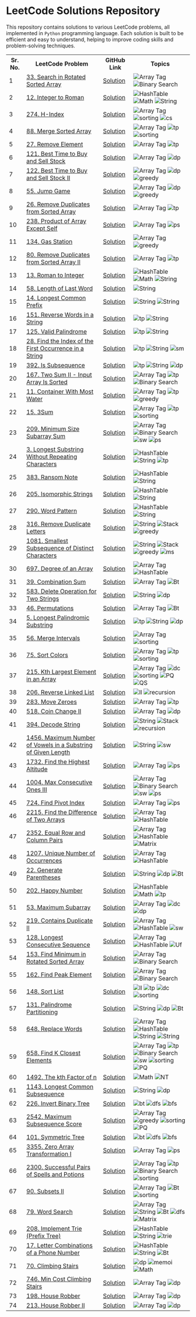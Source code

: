 # LeetCode Solutions Repository

This repository contains solutions to various LeetCode problems, all implemented in `Python` programming language. Each solution is built to be efficient and easy to understand, helping to improve coding skills and problem-solving techniques.

<table>
  <tr>
    <th>Sr. No.</th>
    <th>LeetCode Problem</th>
    <th>GitHub Link</th>
    <th>Topics</th>
  </tr>
  <tr>
    <td>1</td>
    <td><a href="https://leetcode.com/problems/search-in-rotated-sorted-array/">33. Search in Rotated Sorted Array</a></td>
    <td><a href="https://github.com/AnkitaMungalpara/Leetcode-Solutions/blob/main/33_Search_in_Rotated_Sorted_Array.py">Solution</a></td>
    <td>
      <img src="https://img.shields.io/badge/Array-blue" alt="Array Tag">
      <img src="https://img.shields.io/badge/Binary%20Search-brightgreen" alt="Binary Search">      
    </td>
  </tr>
  <tr>
    <td>2</td>
    <td><a href="https://leetcode.com/problems/integer-to-roman/">12. Integer to Roman</a></td>
    <td><a href="https://github.com/AnkitaMungalpara/Leetcode-Solutions/blob/main/12_Integer_to_Roman.py">Solution</a></td>
    <td>
       <img src="https://img.shields.io/badge/Hash Table-orange" alt="HashTable">
       <img src="https://img.shields.io/badge/Math-grey" alt="Math">
       <img src="https://img.shields.io/badge/String-green" alt="String">
    </td>
  </tr>
  <tr>
    <td>3</td>
    <td><a href="https://leetcode.com/problems/h-index/">274. H-Index</a></td>
    <td><a href="https://github.com/AnkitaMungalpara/Leetcode-Solutions/blob/main/274_H_Index.py">Solution</a></td>
    <td>
       <img src="https://img.shields.io/badge/Array-blue" alt="Array Tag">
       <img src="https://img.shields.io/badge/Sorting-inactive" alt="sorting">
       <img src="https://img.shields.io/badge/Counting Sort-purple" alt="cs">
    </td>
  </tr>
  <tr>
    <td>4</td>
    <td><a href="https://leetcode.com/problems/merge-sorted-array/">88. Merge Sorted Array</a></td>
    <td><a href="https://github.com/AnkitaMungalpara/Leetcode-Solutions/blob/main/88_Merge_Sorted_Array.py">Solution</a></td>
    <td>
       <img src="https://img.shields.io/badge/Array-blue" alt="Array Tag">
       <img src="https://img.shields.io/badge/Two Pointers-blueviolet" alt="tp">
       <img src="https://img.shields.io/badge/Sorting-inactive" alt="sorting">
    </td>
  </tr>
  <tr>
    <td>5</td>
    <td><a href="https://leetcode.com/problems/remove-element/">27. Remove Element</a></td>
    <td><a href="https://github.com/AnkitaMungalpara/Leetcode-Solutions/blob/main/27_Remove_Element.py">Solution</a></td>
    <td>
       <img src="https://img.shields.io/badge/Array-blue" alt="Array Tag">
       <img src="https://img.shields.io/badge/Two Pointers-blueviolet" alt="tp">
    </td>
  </tr>
  <tr>
    <td>6</td>
    <td><a href="https://leetcode.com/problems/best-time-to-buy-and-sell-stock">121. Best Time to Buy and Sell Stock</a></td>
    <td><a href="https://github.com/AnkitaMungalpara/Leetcode-Solutions/blob/main/121_Best_Time_to_Buy_and_Sell_Stock.py">Solution</a></td>
    <td>
       <img src="https://img.shields.io/badge/Array-blue" alt="Array Tag">
       <img src="https://img.shields.io/badge/Dynamic Programming-critical" alt="dp">
    </td>
  </tr>
  <tr>
    <td>7</td>
    <td><a href="https://leetcode.com/problems/best-time-to-buy-and-sell-stock-ii">122. Best Time to Buy and Sell Stock II</a></td>
    <td><a href="https://github.com/AnkitaMungalpara/Leetcode-Solutions/blob/main/122_Best_Time_to_Buy_and_Sell_Stock_II.py">Solution</a></td>
    <td>
       <img src="https://img.shields.io/badge/Array-blue" alt="Array Tag">
       <img src="https://img.shields.io/badge/Dynamic Programming-critical" alt="dp">
       <img src="https://img.shields.io/badge/Greedy-black" alt="greedy">
    </td>
  </tr>
  <tr>
    <td>8</td>
    <td><a href="https://leetcode.com/problems/jump-game/">55. Jump Game</a></td>
    <td><a href="https://github.com/AnkitaMungalpara/Leetcode-Solutions/blob/main/55_Jump_Game.py">Solution</a></td>
    <td>
       <img src="https://img.shields.io/badge/Array-blue" alt="Array Tag">
       <img src="https://img.shields.io/badge/Dynamic Programming-critical" alt="dp">
       <img src="https://img.shields.io/badge/Greedy-black" alt="greedy">
    </td>
  </tr>
  <tr>
    <td>9</td>
    <td><a href="https://leetcode.com/problems/remove-duplicates-from-sorted-array/">26. Remove Duplicates from Sorted Array</a></td>
    <td><a href="https://github.com/AnkitaMungalpara/Leetcode-Solutions/blob/main/26_Remove_Duplicates_from_Sorted_Array.py">Solution</a></td>
    <td>
       <img src="https://img.shields.io/badge/Array-blue" alt="Array Tag">
       <img src="https://img.shields.io/badge/Two Pointers-blueviolet" alt="tp">
    </td>
  </tr>
  <tr>
    <td>10</td>
    <td><a href="https://leetcode.com/problems/product-of-array-except-self/">238. Product of Array Except Self</a></td>
    <td><a href="https://github.com/AnkitaMungalpara/Leetcode-Solutions/blob/main/238_Product_of_Array_Except_Self.py">Solution</a></td>
    <td>
       <img src="https://img.shields.io/badge/Array-blue" alt="Array Tag">
       <img src="https://img.shields.io/badge/Prefix Sum-yellow" alt="ps">
    </td>
  </tr>
  <tr>
    <td>11</td>
    <td><a href="https://leetcode.com/problems/gas-station/">134. Gas Station</a></td>
    <td><a href="https://github.com/AnkitaMungalpara/Leetcode-Solutions/blob/main/134_Gas_Station.py">Solution</a></td>
    <td>
       <img src="https://img.shields.io/badge/Array-blue" alt="Array Tag">
       <img src="https://img.shields.io/badge/Greedy-black" alt="greedy">
    </td>
  </tr>
  <tr>
    <td>12</td>
    <td><a href="https://leetcode.com/problems/remove-duplicates-from-sorted-array-ii/">80. Remove Duplicates from Sorted Array II</a></td>
    <td><a href="https://github.com/AnkitaMungalpara/Leetcode-Solutions/blob/main/80_Remove_Duplicates_from_Sorted_Array_II.py">Solution</a></td>
    <td>
       <img src="https://img.shields.io/badge/Array-blue" alt="Array Tag">
       <img src="https://img.shields.io/badge/Two Pointers-blueviolet" alt="tp">
    </td>
  </tr>
  <tr>
    <td>13</td>
    <td><a href="https://leetcode.com/problems/roman-to-integer/">13. Roman to Integer</a></td>
    <td><a href="https://github.com/AnkitaMungalpara/Leetcode-Solutions/blob/main/13_Roman_to_Integer.py">Solution</a></td>
    <td>
       <img src="https://img.shields.io/badge/Hash Table-orange" alt="HashTable">
       <img src="https://img.shields.io/badge/Math-grey" alt="Math">
       <img src="https://img.shields.io/badge/String-green" alt="String">
    </td>
  </tr>
  <tr>
    <td>14</td>
    <td><a href="https://leetcode.com/problems/length-of-last-word/">58. Length of Last Word</a></td>
    <td><a href="https://github.com/AnkitaMungalpara/Leetcode-Solutions/blob/main/58_Length_of_Last_Word.py">Solution</a></td>
    <td>
       <img src="https://img.shields.io/badge/String-green" alt="String">
    </td>
  </tr>
  <tr>
    <td>15</td>
    <td><a href="https://leetcode.com/problems/longest-common-prefix/">14. Longest Common Prefix</a></td>
    <td><a href="https://github.com/AnkitaMungalpara/Leetcode-Solutions/blob/main/14_Longest_Common_Prefix.py">Solution</a></td>
    <td>
       <img src="https://img.shields.io/badge/String-green" alt="String">
       <img src="https://img.shields.io/badge/Trie-pink" alt="String">
    </td>
  </tr>
  <tr>
    <td>16</td>
    <td><a href="https://leetcode.com/problems/reverse-words-in-a-string/">151. Reverse Words in a String</a></td>
    <td><a href="https://github.com/AnkitaMungalpara/Leetcode-Solutions/blob/main/151_Reverse_Words_in_a_String.py">Solution</a></td>
    <td>
       <img src="https://img.shields.io/badge/Two Pointers-blueviolet" alt="tp">
      <img src="https://img.shields.io/badge/String-green" alt="String">
    </td>
  </tr>
  <tr>
    <td>17</td>
    <td><a href="https://leetcode.com/problems/valid-palindrome/">125. Valid Palindrome</a></td>
    <td><a href="https://github.com/AnkitaMungalpara/Leetcode-Solutions/blob/main/125_Valid_Palindrome.py">Solution</a></td>
    <td>
       <img src="https://img.shields.io/badge/Two Pointers-blueviolet" alt="tp">
      <img src="https://img.shields.io/badge/String-green" alt="String">
    </td>
  </tr>
  <tr>
    <td>18</td>
    <td><a href="https://leetcode.com/problems/find-the-index-of-the-first-occurrence-in-a-string/">28. Find the Index of the First Occurrence in a String</a></td>
    <td><a href="https://github.com/AnkitaMungalpara/Leetcode-Solutions/blob/main/28_Find_Index_of_the_First_Occurrence_in_String.py">Solution</a></td>
    <td>
       <img src="https://img.shields.io/badge/Two Pointers-blueviolet" alt="tp">
       <img src="https://img.shields.io/badge/String-green" alt="String">
       <img src="https://img.shields.io/badge/String Matching-grey" alt="sm">
    </td>
  </tr>
  <tr>
    <td>19</td>
    <td><a href="https://leetcode.com/problems/is-subsequence/">392. Is Subsequence</a></td>
    <td><a href="https://github.com/AnkitaMungalpara/Leetcode-Solutions/blob/main/392_Is_Subsequence.py">Solution</a></td>
    <td>
       <img src="https://img.shields.io/badge/Two Pointers-blueviolet" alt="tp">
       <img src="https://img.shields.io/badge/String-green" alt="String">
       <img src="https://img.shields.io/badge/Dynamic Programming-critical" alt="dp">
    </td>
  </tr>
  <tr>
    <td>20</td>
    <td><a href="https://leetcode.com/problems/two-sum-ii-input-array-is-sorted/">167. Two Sum II - Input Array Is Sorted</a></td>
    <td><a href="https://github.com/AnkitaMungalpara/Leetcode-Solutions/blob/main/167_Two_Sum%20_II_Input_Array_Is_Sorted.py">Solution</a></td>
    <td>
       <img src="https://img.shields.io/badge/Array-blue" alt="Array Tag">
       <img src="https://img.shields.io/badge/Two Pointers-blueviolet" alt="tp">
       <img src="https://img.shields.io/badge/Binary%20Search-brightgreen" alt="Binary Search">  
    </td>
  </tr>
  <tr>
    <td>21</td>
    <td><a href="https://leetcode.com/problems/container-with-most-water/">11. Container With Most Water</a></td>
    <td><a href="https://github.com/AnkitaMungalpara/Leetcode-Solutions/blob/main/11_Container_With_Most_Water.py">Solution</a></td>
    <td>
       <img src="https://img.shields.io/badge/Array-blue" alt="Array Tag">
       <img src="https://img.shields.io/badge/Two Pointers-blueviolet" alt="tp">
       <img src="https://img.shields.io/badge/Greedy-black" alt="greedy">
    </td>
  </tr>
  <tr>
    <td>22</td>
    <td><a href="https://leetcode.com/problems/3sum/">15. 3Sum</a></td>
    <td><a href="https://github.com/AnkitaMungalpara/Leetcode-Solutions/blob/main/15_3Sum.py">Solution</a></td>
    <td>
       <img src="https://img.shields.io/badge/Array-blue" alt="Array Tag">
       <img src="https://img.shields.io/badge/Two Pointers-blueviolet" alt="tp">
       <img src="https://img.shields.io/badge/Sorting-inactive" alt="sorting">
    </td>
  </tr>
  <tr>
    <td>23</td>
    <td><a href="https://leetcode.com/problems/minimum-size-subarray-sum/">209. Minimum Size Subarray Sum</a></td>
    <td><a href="https://github.com/AnkitaMungalpara/Leetcode-Solutions/blob/main/209_Minimum_Size_Subarray_Sum.py">Solution</a></td>
    <td>
       <img src="https://img.shields.io/badge/Array-blue" alt="Array Tag">
       <img src="https://img.shields.io/badge/Binary%20Search-brightgreen" alt="Binary Search">  
       <img src="https://img.shields.io/badge/Sliding Window-violet" alt="sw">
       <img src="https://img.shields.io/badge/Prefix Sum-yellow" alt="ps">
    </td>
  </tr>
  <tr>
    <td>24</td>
    <td><a href="https://leetcode.com/problems/longest-substring-without-repeating-characters/">3. Longest Substring Without Repeating Characters</a></td>
    <td><a href="https://github.com/AnkitaMungalpara/Leetcode-Solutions/blob/main/3_Longest_Substring_Without_Repeating_Characters.py">Solution</a></td>
    <td>
       <img src="https://img.shields.io/badge/Hash Table-orange" alt="HashTable">
       <img src="https://img.shields.io/badge/String-green" alt="String">
       <img src="https://img.shields.io/badge/Sliding Window-violet" alt="tp">
    </td>
  </tr>
  <tr>
    <td>25</td>
    <td><a href="https://leetcode.com/problems/ransom-note/">383. Ransom Note</a></td>
    <td><a href="https://github.com/AnkitaMungalpara/Leetcode-Solutions/blob/main/383_Ransom_Note.py">Solution</a></td>
    <td>
       <img src="https://img.shields.io/badge/Hash Table-orange" alt="HashTable">
       <img src="https://img.shields.io/badge/String-green" alt="String">
    </td>
  </tr>
  <tr>
    <td>26</td>
    <td><a href="https://leetcode.com/problems/isomorphic-strings/">205. Isomorphic Strings</a></td>
    <td><a href="https://github.com/AnkitaMungalpara/Leetcode-Solutions/blob/main/205_Isomorphic_Strings.py">Solution</a></td>
    <td>
       <img src="https://img.shields.io/badge/Hash Table-orange" alt="HashTable">
       <img src="https://img.shields.io/badge/String-green" alt="String">
    </td>
  </tr>
  <tr>
    <td>27</td>
    <td><a href="https://leetcode.com/problems/word-pattern/">290. Word Pattern</a></td>
    <td><a href="https://github.com/AnkitaMungalpara/Leetcode-Solutions/blob/main/290_Word_Pattern.py">Solution</a></td>
    <td>
       <img src="https://img.shields.io/badge/Hash Table-orange" alt="HashTable">
       <img src="https://img.shields.io/badge/String-green" alt="String">
    </td>
  </tr>
  <tr>
    <td>28</td>
    <td><a href="https://leetcode.com/problems/remove-duplicate-letters/">316. Remove Duplicate Letters</a></td>
    <td><a href="https://github.com/AnkitaMungalpara/Leetcode-Solutions/blob/main/316_Remove_Duplicate_Letters.py">Solution</a></td>
    <td>
       <img src="https://img.shields.io/badge/String-green" alt="String">
       <img src="https://img.shields.io/badge/Stack-informational" alt="Stack">
       <img src="https://img.shields.io/badge/Greedy-black" alt="greedy">
    </td>
  </tr>
  <tr>
    <td>29</td>
    <td><a href="https://leetcode.com/problems/smallest-subsequence-of-distinct-characters/">1081. Smallest Subsequence of Distinct Characters</a></td>
    <td><a href="https://github.com/AnkitaMungalpara/Leetcode-Solutions/blob/main/1081_Smallest_Subsequence_of_Distinct%20_Characters.py">Solution</a></td>
    <td>
       <img src="https://img.shields.io/badge/String-green" alt="String">
       <img src="https://img.shields.io/badge/Stack-informational" alt="Stack">
       <img src="https://img.shields.io/badge/Greedy-black" alt="greedy">
       <img src="https://img.shields.io/badge/Monotonic Stack-orange" alt="ms">
    </td>
  </tr>
  <tr>
    <td>30</td>
    <td><a href="https://leetcode.com/problems/degree-of-an-array/">697. Degree of an Array</a></td>
    <td><a href="https://github.com/AnkitaMungalpara/Leetcode-Solutions/blob/main/697_Degree_of_an_Array.py">Solution</a></td>
    <td>
       <img src="https://img.shields.io/badge/Array-blue" alt="Array Tag">
       <img src="https://img.shields.io/badge/Hash Table-orange" alt="HashTable">
    </td>
  </tr>
  <tr>
    <td>31</td>
    <td><a href="https://leetcode.com/problems/combination-sum/">39. Combination Sum</a></td>
    <td><a href="https://github.com/AnkitaMungalpara/Leetcode-Solutions/blob/main/39_Combination_Sum.py">Solution</a></td>
    <td>
       <img src="https://img.shields.io/badge/Array-blue" alt="Array Tag">
       <img src="https://img.shields.io/badge/Backtracking-purple" alt="Bt">
    </td>
  </tr>
  <tr>
    <td>32</td>
    <td><a href="https://leetcode.com/problems/delete-operation-for-two-strings/">583. Delete Operation for Two Strings</a></td>
    <td><a href="https://github.com/AnkitaMungalpara/Leetcode-Solutions/blob/main/583_Delete_Operation_for_Two_Strings.py">Solution</a></td>
    <td>
       <img src="https://img.shields.io/badge/String-green" alt="String">
       <img src="https://img.shields.io/badge/Dynamic Programming-critical" alt="dp">
    </td>
  </tr>
  <tr>
    <td>33</td>
    <td><a href="https://leetcode.com/problems/permutations/">46. Permutations</a></td>
    <td><a href="https://github.com/AnkitaMungalpara/Leetcode-Solutions/blob/main/46_Permutations.py">Solution</a></td>
    <td>
       <img src="https://img.shields.io/badge/Array-blue" alt="Array Tag">
       <img src="https://img.shields.io/badge/Backtracking-purple" alt="Bt">
    </td>
  </tr>
  <tr>
    <td>34</td>
    <td><a href="https://leetcode.com/problems/longest-palindromic-substring/">5. Longest Palindromic Substring</a></td>
    <td><a href="https://github.com/AnkitaMungalpara/Leetcode-Solutions/blob/main/5_Longest_Palindromic_Substring.py">Solution</a></td>
    <td>
       <img src="https://img.shields.io/badge/Two Pointers-blueviolet" alt="tp">
       <img src="https://img.shields.io/badge/String-green" alt="String">
       <img src="https://img.shields.io/badge/Dynamic Programming-critical" alt="dp">
    </td>
  </tr>
  <tr>
    <td>35</td>
    <td><a href="https://leetcode.com/problems/merge-intervals/">56. Merge Intervals</a></td>
    <td><a href="https://github.com/AnkitaMungalpara/Leetcode-Solutions/blob/main/56_Merge_Intervals.py">Solution</a></td>
    <td>
       <img src="https://img.shields.io/badge/Array-blue" alt="Array Tag">
       <img src="https://img.shields.io/badge/Sorting-inactive" alt="sorting">
    </td>
  </tr>
  <tr>
    <td>36</td>
    <td><a href="https://leetcode.com/problems/sort-colors/">75. Sort Colors</a></td>
    <td><a href="https://github.com/AnkitaMungalpara/Leetcode-Solutions/blob/main/75_Sort_Colors.py">Solution</a></td>
    <td>
       <img src="https://img.shields.io/badge/Array-blue" alt="Array Tag">
       <img src="https://img.shields.io/badge/Two Pointers-blueviolet" alt="tp">
       <img src="https://img.shields.io/badge/Sorting-inactive" alt="sorting">
    </td>
  </tr>
  <tr>
    <td>37</td>
    <td><a href="https://leetcode.com/problems/kth-largest-element-in-an-array/">215. Kth Largest Element in an Array</a></td>
    <td><a href="https://github.com/AnkitaMungalpara/Leetcode-Solutions/blob/main/215_Kth_Largest_Element_in_an_Array.py">Solution</a></td>
    <td>
       <img src="https://img.shields.io/badge/Array-blue" alt="Array Tag">
       <img src="https://img.shields.io/badge/Divide and Conquer-magenta" alt="dc">
       <img src="https://img.shields.io/badge/Sorting-inactive" alt="sorting">
       <img src="https://img.shields.io/badge/Priority Queue-black" alt="PQ">
       <img src="https://img.shields.io/badge/Quickselect-green" alt="QS">
    </td>
  </tr>
  <tr>
    <td>38</td>
    <td><a href="https://leetcode.com/problems/reverse-linked-list/">206. Reverse Linked List</a></td>
    <td><a href="https://github.com/AnkitaMungalpara/Leetcode-Solutions/blob/main/206_Reverse_Linked_List.py">Solution</a></td>
    <td>
       <img src="https://img.shields.io/badge/Linked List-red" alt="ll">
       <img src="https://img.shields.io/badge/Recursion-skyblue" alt="recursion">
    </td>
  </tr>
  <tr>
    <td>39</td>
    <td><a href="https://leetcode.com/problems/move-zeroes/">283. Move Zeroes</a></td>
    <td><a href="https://github.com/AnkitaMungalpara/Leetcode-Solutions/blob/main/283_Move_Zeroes.py">Solution</a></td>
    <td>
       <img src="https://img.shields.io/badge/Array-blue" alt="Array Tag">
       <img src="https://img.shields.io/badge/Two Pointers-blueviolet" alt="tp">
    </td>
  </tr>
  <tr>
    <td>40</td>
    <td><a href="https://leetcode.com/problems/coin-change-ii/">518. Coin Change II</a></td>
    <td><a href="https://github.com/AnkitaMungalpara/Leetcode-Solutions/blob/main/518_Coin_Change_II.py">Solution</a></td>
    <td>
       <img src="https://img.shields.io/badge/Array-blue" alt="Array Tag">
       <img src="https://img.shields.io/badge/Dynamic Programming-critical" alt="dp">
    </td>
  </tr>
  <tr>
    <td>41</td>
    <td><a href="https://leetcode.com/problems/decode-string/">394. Decode String</a></td>
    <td><a href="https://github.com/AnkitaMungalpara/Leetcode-Solutions/blob/main/394_Decode_String.py">Solution</a></td>
    <td>
       <img src="https://img.shields.io/badge/String-green" alt="String">
       <img src="https://img.shields.io/badge/Stack-informational" alt="Stack">
       <img src="https://img.shields.io/badge/Recursion-skyblue" alt="recursion">
    </td>
  </tr>
  <tr>
    <td>42</td>
    <td><a href="https://leetcode.com/problems/maximum-number-of-vowels-in-a-substring-of-given-length/">1456. Maximum Number of Vowels in a Substring of Given Length</a></td>
    <td><a href="https://github.com/AnkitaMungalpara/Leetcode-Solutions/blob/main/1456_Maximum_Number_of_Vowels_in_a_Substring_of_Given_Length.py">Solution</a></td>
    <td>
       <img src="https://img.shields.io/badge/String-green" alt="String">
       <img src="https://img.shields.io/badge/Sliding Window-violet" alt="sw">
    </td>
  </tr>
  <tr>
    <td>43</td>
    <td><a href="https://leetcode.com/problems/find-the-highest-altitude/">1732. Find the Highest Altitude</a></td>
    <td><a href="https://github.com/AnkitaMungalpara/Leetcode-Solutions/blob/main/1732_Find_the_Highest_Altitude.py">Solution</a></td>
    <td>
      <img src="https://img.shields.io/badge/Array-blue" alt="Array Tag">
      <img src="https://img.shields.io/badge/Prefix Sum-yellow" alt="ps">
    </td>
  </tr>
  <tr>
    <td>44</td>
    <td><a href="https://leetcode.com/problems/max-consecutive-ones-iii/">1004. Max Consecutive Ones III</a></td>
    <td><a href="https://github.com/AnkitaMungalpara/Leetcode-Solutions/blob/main/1004_Max_Consecutive_Ones_III.py">Solution</a></td>
    <td>
      <img src="https://img.shields.io/badge/Array-blue" alt="Array Tag">
      <img src="https://img.shields.io/badge/Binary%20Search-brightgreen" alt="Binary Search">
      <img src="https://img.shields.io/badge/Sliding Window-violet" alt="sw">
      <img src="https://img.shields.io/badge/Prefix Sum-yellow" alt="ps">
    </td>
  </tr>
  <tr>
    <td>45</td>
    <td><a href="https://leetcode.com/problems/find-pivot-index/">724. Find Pivot Index</a></td>
    <td><a href="https://github.com/AnkitaMungalpara/Leetcode-Solutions/blob/main/724_Find_Pivot_Index.py">Solution</a></td>
    <td>
      <img src="https://img.shields.io/badge/Array-blue" alt="Array Tag">
      <img src="https://img.shields.io/badge/Prefix Sum-yellow" alt="ps">
    </td>
  </tr>
  <tr>
    <td>46</td>
    <td><a href="https://leetcode.com/problems/find-the-difference-of-two-arrays/">2215. Find the Difference of Two Arrays</a></td>
    <td><a href="https://github.com/AnkitaMungalpara/Leetcode-Solutions/blob/main/2215_Find_the_Difference_of_Two_Arrays.py">Solution</a></td>
    <td>
      <img src="https://img.shields.io/badge/Array-blue" alt="Array Tag">
     <img src="https://img.shields.io/badge/Hash Table-orange" alt="HashTable">
    </td>
  </tr>
  <tr>
    <td>47</td>
    <td><a href="https://leetcode.com/problems/equal-row-and-column-pairs/">2352. Equal Row and Column Pairs</a></td>
    <td><a href="https://github.com/AnkitaMungalpara/Leetcode-Solutions/blob/main/2352_Equal_Row_and_Column_Pairs.py">Solution</a></td>
    <td>
      <img src="https://img.shields.io/badge/Array-blue" alt="Array Tag">
     <img src="https://img.shields.io/badge/Hash Table-orange" alt="HashTable">
      <img src="https://img.shields.io/badge/Matrix-skyblue" alt="Matrix">
    </td>
  </tr>
  <tr>
    <td>48</td>
    <td><a href="https://leetcode.com/problems/unique-number-of-occurrences/">1207. Unique Number of Occurrences</a></td>
    <td><a href="https://github.com/AnkitaMungalpara/Leetcode-Solutions/blob/main/1207._Unique_Number_of_Occurrences.py">Solution</a></td>
    <td>
      <img src="https://img.shields.io/badge/Array-blue" alt="Array Tag">
     <img src="https://img.shields.io/badge/Hash Table-orange" alt="HashTable">
    </td>
  </tr>
  <tr>
    <td>49</td>
    <td><a href="https://leetcode.com/problems/generate-parentheses/">22. Generate Parentheses</a></td>
    <td><a href="https://github.com/AnkitaMungalpara/Leetcode-Solutions/blob/main/22_Generate_Parentheses.py">Solution</a></td>
    <td>
       <img src="https://img.shields.io/badge/String-green" alt="String">
       <img src="https://img.shields.io/badge/Dynamic Programming-critical" alt="dp">
       <img src="https://img.shields.io/badge/Backtracking-purple" alt="Bt">
    </td>
  </tr>
  <tr>
    <td>50</td>
    <td><a href="https://leetcode.com/problems/happy-number/">202. Happy Number</a></td>
    <td><a href="https://github.com/AnkitaMungalpara/Leetcode-Solutions/blob/main/202_Happy_Number.py">Solution</a></td>
    <td>
       <img src="https://img.shields.io/badge/Hash Table-orange" alt="HashTable">
       <img src="https://img.shields.io/badge/Math-grey" alt="Math">
       <img src="https://img.shields.io/badge/Two Pointers-blueviolet" alt="tp">
    </td>
  </tr>
  <tr>
    <td>51</td>
    <td><a href="https://leetcode.com/problems/maximum-subarray/">53. Maximum Subarray</a></td>
    <td><a href="https://github.com/AnkitaMungalpara/Leetcode-Solutions/blob/main/53_Maximum_Subarray.py">Solution</a></td>
    <td>
       <img src="https://img.shields.io/badge/Array-blue" alt="Array Tag">
       <img src="https://img.shields.io/badge/Divide and Conquer-magenta" alt="dc">
       <img src="https://img.shields.io/badge/Dynamic Programming-critical" alt="dp">
    </td>
  </tr>
  <tr>
    <td>52</td>
    <td><a href="https://leetcode.com/problems/contains-duplicate-ii/">219. Contains Duplicate II</a></td>
    <td><a href="https://github.com/AnkitaMungalpara/Leetcode-Solutions/blob/main/219_Contains_Duplicate_II.py">Solution</a></td>
    <td>
       <img src="https://img.shields.io/badge/Array-blue" alt="Array Tag">
       <img src="https://img.shields.io/badge/Hash Table-orange" alt="HashTable">
       <img src="https://img.shields.io/badge/Sliding Window-violet" alt="sw">
    </td>
  </tr>
  <tr>
    <td>53</td>
    <td><a href="https://leetcode.com/problems/longest-consecutive-sequence/">128. Longest Consecutive Sequence</a></td>
    <td><a href="https://github.com/AnkitaMungalpara/Leetcode-Solutions/blob/main/128_Longest_Consecutive_Sequence.py">Solution</a></td>
    <td>
       <img src="https://img.shields.io/badge/Array-blue" alt="Array Tag">
       <img src="https://img.shields.io/badge/Hash Table-orange" alt="HashTable">
       <img src="https://img.shields.io/badge/Union Find-grey" alt="Uf">
    </td>
  </tr>
  <tr>
    <td>54</td>
    <td><a href="https://leetcode.com/problems/find-minimum-in-rotated-sorted-array/">153. Find Minimum in Rotated Sorted Array</a></td>
    <td><a href="https://github.com/AnkitaMungalpara/Leetcode-Solutions/blob/main/153_Find_Minimum_in_Rotated_Sorted_Array.py">Solution</a></td>
    <td>
       <img src="https://img.shields.io/badge/Array-blue" alt="Array Tag">
       <img src="https://img.shields.io/badge/Binary%20Search-brightgreen" alt="Binary Search">
    </td>
  </tr>
  <tr>
    <td>55</td>
    <td><a href="https://leetcode.com/problems/find-peak-element/">162. Find Peak Element</a></td>
    <td><a href="https://github.com/AnkitaMungalpara/Leetcode-Solutions/blob/main/162_Find_Peak_Element.py">Solution</a></td>
    <td>
       <img src="https://img.shields.io/badge/Array-blue" alt="Array Tag">
       <img src="https://img.shields.io/badge/Binary%20Search-brightgreen" alt="Binary Search">
    </td>
  </tr>
  <tr>
    <td>56</td>
    <td><a href="https://leetcode.com/problems/sort-list/">148. Sort List</a></td>
    <td><a href="https://github.com/AnkitaMungalpara/Leetcode-Solutions/blob/main/148_Sort_List.py">Solution</a></td>
    <td>
       <img src="https://img.shields.io/badge/Linked List-red" alt="ll">
       <img src="https://img.shields.io/badge/Two Pointers-blueviolet" alt="tp">
       <img src="https://img.shields.io/badge/Divide and Conquer-magenta" alt="dc">
       <img src="https://img.shields.io/badge/Sorting-inactive" alt="sorting">
    </td>
  </tr>
  <tr>
    <td>57</td>
    <td><a href="https://leetcode.com/problems/palindrome-partitioning/">131. Palindrome Partitioning</a></td>
    <td><a href="https://github.com/AnkitaMungalpara/Leetcode-Solutions/blob/main/131_Palindrome_Partitioning.py">Solution</a></td>
    <td>
       <img src="https://img.shields.io/badge/String-green" alt="String">
       <img src="https://img.shields.io/badge/Dynamic Programming-critical" alt="dp">
       <img src="https://img.shields.io/badge/Backtracking-purple" alt="Bt">
    </td>
  </tr>
  <tr>
    <td>58</td>
    <td><a href="https://leetcode.com/problems/replace-words/">648. Replace Words</a></td>
    <td><a href="https://github.com/AnkitaMungalpara/Leetcode-Solutions/blob/main/648_Replace_Words.py">Solution</a></td>
    <td>
       <img src="https://img.shields.io/badge/Array-blue" alt="Array Tag">
       <img src="https://img.shields.io/badge/Hash Table-orange" alt="HashTable">
       <img src="https://img.shields.io/badge/String-green" alt="String">
       <img src="https://img.shields.io/badge/Trie-pink" alt="String">
    </td>
  </tr>
  <tr>
    <td>59</td>
    <td><a href="https://leetcode.com/problems/find-k-closest-elements/">658. Find K Closest Elements</a></td>
    <td><a href="https://github.com/AnkitaMungalpara/Leetcode-Solutions/blob/main/658_Find_K_Closest_Elements.py">Solution</a></td>
    <td>
       <img src="https://img.shields.io/badge/Array-blue" alt="Array Tag">
       <img src="https://img.shields.io/badge/Two Pointers-blueviolet" alt="tp">
       <img src="https://img.shields.io/badge/Binary%20Search-brightgreen" alt="Binary Search">
       <img src="https://img.shields.io/badge/Sliding Window-violet" alt="sw">
       <img src="https://img.shields.io/badge/Sorting-inactive" alt="sorting">
       <img src="https://img.shields.io/badge/Priority Queue-black" alt="PQ">
    </td>
  </tr>
  <tr>
    <td>60</td>
    <td><a href="https://leetcode.com/problems/the-kth-factor-of-n/">1492. The kth Factor of n</a></td>
    <td><a href="https://github.com/AnkitaMungalpara/Leetcode-Solutions/blob/main/1492_The_kth_Factor_of_n.py">Solution</a></td>
    <td>
      <img src="https://img.shields.io/badge/Math-grey" alt="Math">
      <img src="https://img.shields.io/badge/Number Theory-pink" alt="NT">
    </td>
  </tr>
  <tr>
    <td>61</td>
    <td><a href="https://leetcode.com/problems/longest-common-subsequence/">1143. Longest Common Subsequence</a></td>
    <td><a href="https://github.com/AnkitaMungalpara/Leetcode-Solutions/blob/main/1143_Longest_Common_Subsequence.py">Solution</a></td>
    <td>
      <img src="https://img.shields.io/badge/String-green" alt="String">
      <img src="https://img.shields.io/badge/Dynamic Programming-critical" alt="dp">
    </td>
  </tr>
  <tr>
    <td>62</td>
    <td><a href="https://leetcode.com/problems/invert-binary-tree/">226. Invert Binary Tree</a></td>
    <td><a href="https://github.com/AnkitaMungalpara/Leetcode-Solutions/blob/main/226_Invert_Binary_Tree.py">Solution</a></td>
    <td>
      <img src="https://img.shields.io/badge/Binary Tree-black" alt="bt">
      <img src="https://img.shields.io/badge/Depth First Search-orange" alt="dfs">
      <img src="https://img.shields.io/badge/Breadth First Search-blue" alt="bfs">
    </td>
  </tr>
  <tr>
    <td>63</td>
    <td><a href="https://leetcode.com/problems/maximum-subsequence-score/">2542. Maximum Subsequence Score</a></td>
    <td><a href="https://github.com/AnkitaMungalpara/Leetcode-Solutions/blob/main/2542_Maximum_Subsequence_Score.py">Solution</a></td>
    <td>
      <img src="https://img.shields.io/badge/Array-blue" alt="Array Tag">
      <img src="https://img.shields.io/badge/Greedy-black" alt="greedy">
      <img src="https://img.shields.io/badge/Sorting-inactive" alt="sorting">
      <img src="https://img.shields.io/badge/Priority Queue-black" alt="PQ">
    </td>
  </tr>
  <tr>
    <td>64</td>
    <td><a href="https://leetcode.com/problems/symmetric-tree/">101. Symmetric Tree</a></td>
    <td><a href="https://github.com/AnkitaMungalpara/Leetcode-Solutions/blob/main/101_Symmetric_Tree.py">Solution</a></td>
    <td>
      <img src="https://img.shields.io/badge/Binary Tree-black" alt="bt">
      <img src="https://img.shields.io/badge/Depth First Search-orange" alt="dfs">
      <img src="https://img.shields.io/badge/Breadth First Search-blue" alt="bfs">
    </td>
  </tr>
  <tr>
    <td>65</td>
    <td><a href="https://leetcode.com/problems/zero-array-transformation-i/">3355. Zero Array Transformation I</a></td>
    <td><a href="https://github.com/AnkitaMungalpara/Leetcode-Solutions/blob/main/3355_Zero_Array_Transformation_I.py">Solution</a></td>
    <td>
      <img src="https://img.shields.io/badge/Array-blue" alt="Array Tag">
      <img src="https://img.shields.io/badge/Prefix Sum-yellow" alt="ps">
    </td>
  </tr>
  <tr>
    <td>66</td>
    <td><a href="https://leetcode.com/problems/successful-pairs-of-spells-and-potions/">2300. Successful Pairs of Spells and Potions</a></td>
    <td><a href="https://github.com/AnkitaMungalpara/Leetcode-Solutions/blob/main/2300_Successful_Pairs_of_Spells_and_Potions.py">Solution</a></td>
    <td>
      <img src="https://img.shields.io/badge/Array-blue" alt="Array Tag">
      <img src="https://img.shields.io/badge/Two Pointers-blueviolet" alt="tp">
      <img src="https://img.shields.io/badge/Binary%20Search-brightgreen" alt="Binary Search">  
      <img src="https://img.shields.io/badge/Sorting-inactive" alt="sorting">
    </td>
  </tr>
  <tr>
    <td>67</td>
    <td><a href="https://leetcode.com/problems/subsets-ii/">90. Subsets II</a></td>
    <td><a href="https://github.com/AnkitaMungalpara/Leetcode-Solutions/blob/main/90_Subsets_II.py">Solution</a></td>
    <td>
      <img src="https://img.shields.io/badge/Array-blue" alt="Array Tag">
      <img src="https://img.shields.io/badge/Backtracking-purple" alt="Bt">
      <img src="https://img.shields.io/badge/Bit Manipulation-orange" alt="sorting">
    </td>
  </tr>
  <tr>
    <td>68</td>
    <td><a href="https://leetcode.com/problems/word-search/">79. Word Search</a></td>
    <td><a href="https://github.com/AnkitaMungalpara/Leetcode-Solutions/blob/main/79_Word_Search.py">Solution</a></td>
    <td>
      <img src="https://img.shields.io/badge/Array-blue" alt="Array Tag">
      <img src="https://img.shields.io/badge/String-green" alt="String">
      <img src="https://img.shields.io/badge/Backtracking-purple" alt="Bt">
      <img src="https://img.shields.io/badge/Depth First Search-orange" alt="dfs">
      <img src="https://img.shields.io/badge/Matrix-skyblue" alt="Matrix">
    </td>
  </tr>
  <tr>
    <td>69</td>
    <td><a href="https://leetcode.com/problems/implement-trie-prefix-tree/">208. Implement Trie (Prefix Tree)</a></td>
    <td><a href="https://github.com/AnkitaMungalpara/Leetcode-Solutions/blob/main/208_Implement_Trie_Prefix_Tree.py">Solution</a></td>
    <td>
      <img src="https://img.shields.io/badge/Hash Table-orange" alt="HashTable">
      <img src="https://img.shields.io/badge/String-green" alt="String">
      <img src="https://img.shields.io/badge/Trie-pink" alt="trie">
    </td>
  </tr>
  <tr>
    <td>70</td>
    <td><a href="https://leetcode.com/problems/letter-combinations-of-a-phone-number/">17. Letter Combinations of a Phone Number</a></td>
    <td><a href="https://github.com/AnkitaMungalpara/Leetcode-Solutions/blob/main/17_Letter_Combinations_of_a_Phone_Number.py">Solution</a></td>
    <td>
      <img src="https://img.shields.io/badge/Hash Table-orange" alt="HashTable">
      <img src="https://img.shields.io/badge/String-green" alt="String">
      <img src="https://img.shields.io/badge/Backtracking-purple" alt="Bt">
    </td>
  </tr>
  <tr>
    <td>71</td>
    <td><a href="https://leetcode.com/problems/climbing-stairs/">70. Climbing Stairs</a></td>
    <td><a href="https://github.com/AnkitaMungalpara/Leetcode-Solutions/blob/main/70_Climbing_Stairs.py">Solution</a></td>
    <td>
      <img src="https://img.shields.io/badge/Dynamic Programming-critical" alt="dp">
      <img src="https://img.shields.io/badge/Memoization-blueviolet" alt="memoi">
      <img src="https://img.shields.io/badge/Math-grey" alt="Math">
    </td>
  </tr>
  <tr>
    <td>72</td>
    <td><a href=https://leetcode.com/problems/min-cost-climbing-stairs/>746. Min Cost Climbing Stairs</a></td>
    <td><a href="https://github.com/AnkitaMungalpara/Leetcode-Solutions/blob/main/746_Min_Cost_Climbing_Stairs.py">Solution</a></td>
    <td>
      <img src="https://img.shields.io/badge/Array-blue" alt="Array Tag">
      <img src="https://img.shields.io/badge/Dynamic Programming-critical" alt="dp">
    </td>
  </tr>
  <tr>
    <td>73</td>
    <td><a href=https://leetcode.com/problems/house-robber/>198. House Robber</a></td>
    <td><a href="https://github.com/AnkitaMungalpara/Leetcode-Solutions/blob/main/198_House_Robber.py">Solution</a></td>
    <td>
      <img src="https://img.shields.io/badge/Array-blue" alt="Array Tag">
      <img src="https://img.shields.io/badge/Dynamic Programming-critical" alt="dp">
    </td>
  </tr>
  <tr>
    <td>74</td>
    <td><a href=https://leetcode.com/problems/house-robber-ii/>213. House Robber II</a></td>
    <td><a href="https://github.com/AnkitaMungalpara/Leetcode-Solutions/blob/main/213_House_Robber_II.py">Solution</a></td>
    <td>
      <img src="https://img.shields.io/badge/Array-blue" alt="Array Tag">
      <img src="https://img.shields.io/badge/Dynamic Programming-critical" alt="dp">
    </td>
  </tr>
</table>
